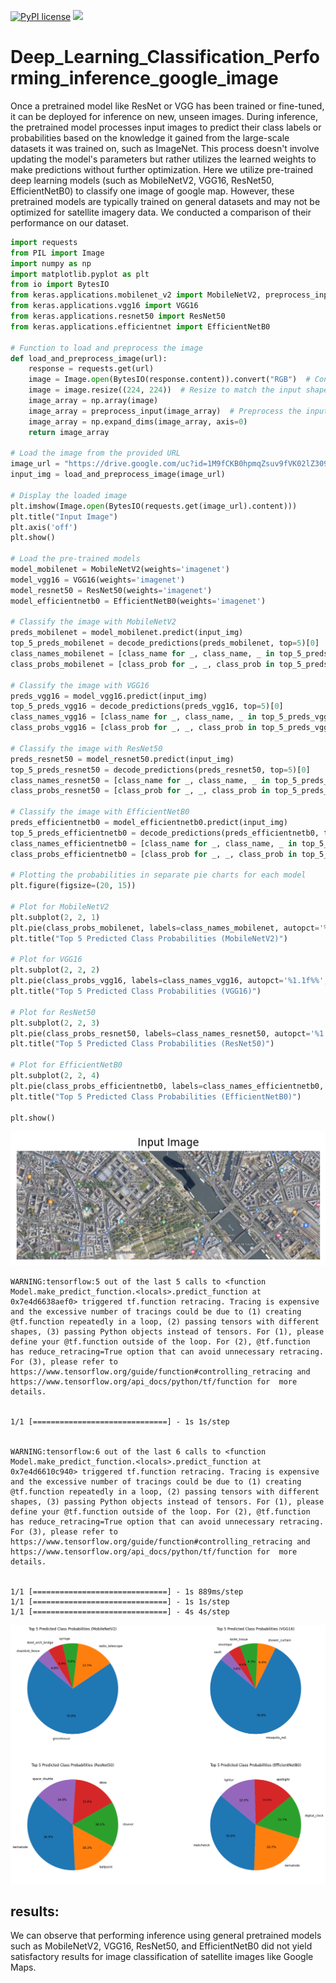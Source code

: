 [![PyPI license](https://img.shields.io/pypi/l/ansicolortags.svg)](https://pypi.python.org/pypi/ansicolortags/)
 <img src="https://img.shields.io/badge/Colab-F9AB00?style=for-the-badge&logo=googlecolab&color=525252" /> 
 
# Deep_Learning_Classification_Performing_inference_google_image

Once a pretrained model like ResNet or VGG has been trained or fine-tuned, it can be deployed for inference on new, unseen images. During inference, the pretrained model processes input images to predict their class labels or probabilities based on the knowledge it gained from the large-scale datasets it was trained on, such as ImageNet. This process doesn't involve updating the model's parameters but rather utilizes the learned weights to make predictions without further optimization.
Here we utilize pre-trained deep learning models (such as MobileNetV2, VGG16, ResNet50, EfficientNetB0) to classify one image of google map. However, these pretrained models are typically trained on general datasets and may not be optimized for satellite imagery data. We conducted a comparison of their performance on our dataset.


```python
import requests
from PIL import Image
import numpy as np
import matplotlib.pyplot as plt
from io import BytesIO
from keras.applications.mobilenet_v2 import MobileNetV2, preprocess_input, decode_predictions
from keras.applications.vgg16 import VGG16
from keras.applications.resnet50 import ResNet50
from keras.applications.efficientnet import EfficientNetB0

# Function to load and preprocess the image
def load_and_preprocess_image(url):
    response = requests.get(url)
    image = Image.open(BytesIO(response.content)).convert("RGB")  # Convert to RGB to remove alpha channel
    image = image.resize((224, 224))  # Resize to match the input shape expected by the models
    image_array = np.array(image)
    image_array = preprocess_input(image_array)  # Preprocess the input according to the model requirements
    image_array = np.expand_dims(image_array, axis=0)
    return image_array

# Load the image from the provided URL
image_url = "https://drive.google.com/uc?id=1M9fCKB0hpmqZsuv9fVK02lZ3095UYYwf"
input_img = load_and_preprocess_image(image_url)

# Display the loaded image
plt.imshow(Image.open(BytesIO(requests.get(image_url).content)))
plt.title("Input Image")
plt.axis('off')
plt.show()

# Load the pre-trained models
model_mobilenet = MobileNetV2(weights='imagenet')
model_vgg16 = VGG16(weights='imagenet')
model_resnet50 = ResNet50(weights='imagenet')
model_efficientnetb0 = EfficientNetB0(weights='imagenet')

# Classify the image with MobileNetV2
preds_mobilenet = model_mobilenet.predict(input_img)
top_5_preds_mobilenet = decode_predictions(preds_mobilenet, top=5)[0]
class_names_mobilenet = [class_name for _, class_name, _ in top_5_preds_mobilenet]
class_probs_mobilenet = [class_prob for _, _, class_prob in top_5_preds_mobilenet]

# Classify the image with VGG16
preds_vgg16 = model_vgg16.predict(input_img)
top_5_preds_vgg16 = decode_predictions(preds_vgg16, top=5)[0]
class_names_vgg16 = [class_name for _, class_name, _ in top_5_preds_vgg16]
class_probs_vgg16 = [class_prob for _, _, class_prob in top_5_preds_vgg16]

# Classify the image with ResNet50
preds_resnet50 = model_resnet50.predict(input_img)
top_5_preds_resnet50 = decode_predictions(preds_resnet50, top=5)[0]
class_names_resnet50 = [class_name for _, class_name, _ in top_5_preds_resnet50]
class_probs_resnet50 = [class_prob for _, _, class_prob in top_5_preds_resnet50]

# Classify the image with EfficientNetB0
preds_efficientnetb0 = model_efficientnetb0.predict(input_img)
top_5_preds_efficientnetb0 = decode_predictions(preds_efficientnetb0, top=5)[0]
class_names_efficientnetb0 = [class_name for _, class_name, _ in top_5_preds_efficientnetb0]
class_probs_efficientnetb0 = [class_prob for _, _, class_prob in top_5_preds_efficientnetb0]

# Plotting the probabilities in separate pie charts for each model
plt.figure(figsize=(20, 15))

# Plot for MobileNetV2
plt.subplot(2, 2, 1)
plt.pie(class_probs_mobilenet, labels=class_names_mobilenet, autopct='%1.1f%%', startangle=140)
plt.title("Top 5 Predicted Class Probabilities (MobileNetV2)")

# Plot for VGG16
plt.subplot(2, 2, 2)
plt.pie(class_probs_vgg16, labels=class_names_vgg16, autopct='%1.1f%%', startangle=140)
plt.title("Top 5 Predicted Class Probabilities (VGG16)")

# Plot for ResNet50
plt.subplot(2, 2, 3)
plt.pie(class_probs_resnet50, labels=class_names_resnet50, autopct='%1.1f%%', startangle=140)
plt.title("Top 5 Predicted Class Probabilities (ResNet50)")

# Plot for EfficientNetB0
plt.subplot(2, 2, 4)
plt.pie(class_probs_efficientnetb0, labels=class_names_efficientnetb0, autopct='%1.1f%%', startangle=140)
plt.title("Top 5 Predicted Class Probabilities (EfficientNetB0)")

plt.show()

```


    
![png](README_files/README_0_0.png)
    


    WARNING:tensorflow:5 out of the last 5 calls to <function Model.make_predict_function.<locals>.predict_function at 0x7e4d6638aef0> triggered tf.function retracing. Tracing is expensive and the excessive number of tracings could be due to (1) creating @tf.function repeatedly in a loop, (2) passing tensors with different shapes, (3) passing Python objects instead of tensors. For (1), please define your @tf.function outside of the loop. For (2), @tf.function has reduce_retracing=True option that can avoid unnecessary retracing. For (3), please refer to https://www.tensorflow.org/guide/function#controlling_retracing and https://www.tensorflow.org/api_docs/python/tf/function for  more details.


    1/1 [==============================] - 1s 1s/step


    WARNING:tensorflow:6 out of the last 6 calls to <function Model.make_predict_function.<locals>.predict_function at 0x7e4d6610c940> triggered tf.function retracing. Tracing is expensive and the excessive number of tracings could be due to (1) creating @tf.function repeatedly in a loop, (2) passing tensors with different shapes, (3) passing Python objects instead of tensors. For (1), please define your @tf.function outside of the loop. For (2), @tf.function has reduce_retracing=True option that can avoid unnecessary retracing. For (3), please refer to https://www.tensorflow.org/guide/function#controlling_retracing and https://www.tensorflow.org/api_docs/python/tf/function for  more details.


    1/1 [==============================] - 1s 889ms/step
    1/1 [==============================] - 1s 1s/step
    1/1 [==============================] - 4s 4s/step

![png](README_files/README_0_5.png)

## results: 
We can observe that performing inference using general pretrained models such as MobileNetV2, VGG16, ResNet50, and EfficientNetB0 did not yield satisfactory results for image classification of satellite images like Google Maps.

    

    

